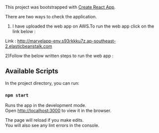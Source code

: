 This project was bootstrapped with [Create React App](https://github.com/facebook/create-react-app).

There are two ways to check the application.

1) I have uploaded the web app on AWS.To run the web app click on the link below :

 Link : http://marvelapp-env.s93rkkku7z.ap-southeast-2.elasticbeanstalk.com

2)Follow the below written steps to run the web app :

## Available Scripts

In the project directory, you can run:

### `npm start`

Runs the app in the development mode.<br>
Open [http://localhost:3000](http://localhost:3000) to view it in the browser.

The page will reload if you make edits.<br>
You will also see any lint errors in the console.

